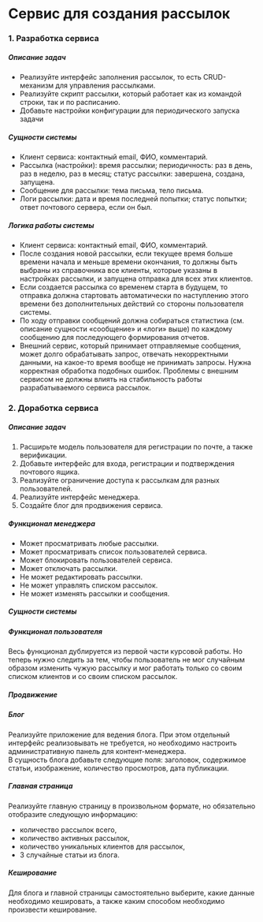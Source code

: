 <h1>Сервис для создания рассылок</h1>
<h3>1. Разработка сервиса</h3>
<p>
<h5>Описание задач</h5>
<ul>
<li>Реализуйте интерфейс заполнения рассылок, то есть CRUD-механизм для управления рассылками.</li>
<li>Реализуйте скрипт рассылки, который работает как из командой строки, так и по расписанию.</li>
<li>Добавьте настройки конфигурации для периодического запуска задачи</li>
</ul>
</p>

<p>
<h5>Сущности системы</h5>
<ul>
<li>Клиент сервиса: контактный email, ФИО, комментарий.</li>
<li>Рассылка (настройки): время рассылки; периодичность: раз в день, раз в неделю, раз в месяц; статус рассылки: завершена, создана, запущена.</li>
<li>Сообщение для рассылки: тема письма, тело письма.</li>
<li>Логи рассылки: дата и время последней попытки; статус попытки; ответ почтового сервера, если он был.
</li>
</ul>
</p>

<p>
<h5>Логика работы системы</h5>
<ul>
<li>Клиент сервиса: контактный email, ФИО, комментарий.</li>
<li>После создания новой рассылки, если текущее время больше времени начала и меньше времени окончания, то должны быть выбраны из справочника все клиенты, 
  которые указаны в настройках рассылки, и запущена отправка для всех этих клиентов.</li>
<li> Если создается рассылка со временем старта в будущем, то отправка должна стартовать автоматически по наступлению этого времени без дополнительных действий со стороны пользователя системы.</li>
  <li>По ходу отправки сообщений должна собираться статистика (см. описание сущности «сообщение» и «логи» выше) по каждому сообщению для последующего формирования отчетов.</li>
  <li>Внешний сервис, который принимает отправляемые сообщения, может долго обрабатывать запрос, отвечать некорректными данными, на какое-то время вообще не принимать запросы. 
    Нужна корректная обработка подобных ошибок. Проблемы с внешним сервисом не должны влиять на стабильность работы разрабатываемого сервиса рассылок.</li>
</ul>
</p>

<p>
<h3>2. Доработка сервиса</h3>
<h5>Описание задач</h5>
<ol>
<li>Расширьте модель пользователя для регистрации по почте, а также верификации.</li>
<li>Добавьте интерфейс для входа, регистрации и подтверждения почтового ящика.</li>
<li>Реализуйте ограничение доступа к рассылкам для разных пользователей.</li>
  <li>Реализуйте интерфейс менеджера.</li>
  <li>Создайте блог для продвижения сервиса.</li>
</ol>
</p>

<p>
<h5>Функционал менеджера</h5>
<ul>
<li>Может просматривать любые рассылки.</li>
<li>Может просматривать список пользователей сервиса.</li>
<li>Может блокировать пользователей сервиса.</li>
<li>Может отключать рассылки.</li>
<li>Не может редактировать рассылки.</li>
<li>Не может управлять списком рассылок.</li>
<li>Не может изменять рассылки и сообщения.</li>
</ul>
</p>
<h5>Сущности системы</h5>
</p>

<p>
  <h5>Функционал пользователя</h5>
Весь функционал дублируется из первой части курсовой работы. Но теперь нужно следить за тем, чтобы пользователь не мог случайным образом изменить чужую рассылку и мог 
работать только со своим списком клиентов и со своим списком рассылок.
</p>

<p>
  <h5>Продвижение</h5>
  <h5>Блог</h5>
Реализуйте приложение для ведения блога. При этом отдельный интерфейс реализовывать не требуется, но необходимо настроить административную панель для контент-менеджера.
  <br>В сущность блога добавьте следующие поля: заголовок, содержимое статьи, изображение, количество просмотров, дата публикации.
</p>

<p>
<h5>Главная страница</h5>
  Реализуйте главную страницу в произвольном формате, но обязательно отобразите следующую информацию:
<ul>
<li>количество рассылок всего,</li>
<li>количество активных рассылок,</li>
<li>количество уникальных клиентов для рассылок,</li>
<li>3 случайные статьи из блога.</li>
</ul>
</p>

<p>
  <h5>Кеширование</h5>
Для блога и главной страницы самостоятельно выберите, какие данные необходимо кешировать, а также каким способом необходимо произвести кеширование.
</p>
